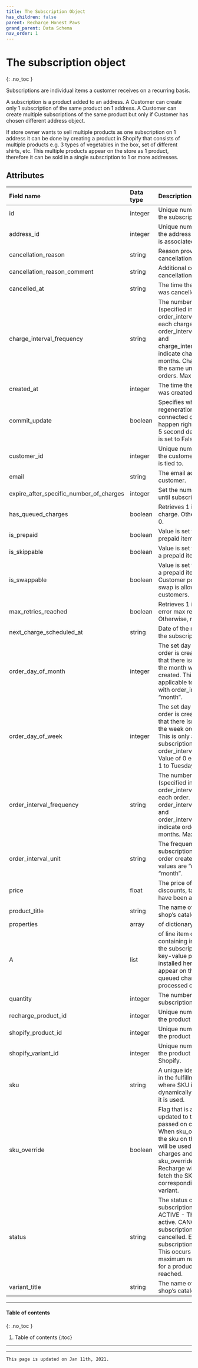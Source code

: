 ```yaml
---
title: The Subscription Object
has_children: false
parent: Recharge Honest Paws
grand_parent: Data Schema
nav_order: 1
---
```

# The subscription object
{: .no_toc }

Subscriptions are individual items a customer receives on a recurring basis.

A subscription is a product added to an address. A Customer can create only 1 subscription of the same product on 1 address. A Customer can create multiple subscriptions of the same product but only if Customer has chosen different address object.

If store owner wants to sell multiple products as one subscription on 1 address it can be done by creating a product in Shopify that consists of multiple products e.g. 3 types of vegetables in the box, set of different shirts, etc. This multiple products appear on the store as 1 product, therefore it can be sold in a single subscription to 1 or more addresses.

## Attributes

| Field name  | Data type  | Description  |
|:----------|:---------|:-----------|
| id | integer | Unique numeric identifier for the subscription. |
| address_id | integer | Unique numeric identifier for the address the subscription is associated with. |
| cancellation_reason | string | Reason provided for cancellation. |
| cancellation_reason_comment | string | Additional comment for cancellation. |
| cancelled_at | string | The time the subscription was cancelled. |
| charge_interval_frequency | string | The number of units (specified in order_interval_unit) between each charge. For example, order_interval_unit=month and charge_interval_frequency=3, indicate charge every 3 months. Charges must use the same unit types as orders. Max value: 1000 |
| created_at | integer | The time the subscription was created. |
| commit_update | boolean | Specifies whether the regeneration of the connected charge should happen right away, or after a 5 second delay (when value is set to False). |
| customer_id | integer | Unique numeric identifier for the customer the subscription is tied to. |
| email | string | The email address of the customer. |
| expire_after_specific_number_of_charges | integer | Set the number of charges until subscription expires. |
| has_queued_charges | boolean | Retrieves 1 if there is queued charge. Otherwise, retrieves 0. |
| is_prepaid | boolean | Value is set to True if it is a prepaid item. |
| is_skippable | boolean | Value is set to True if it is not a prepaid item |
| is_swappable | boolean | Value is set to True if it is not a prepaid item and if in Customer portal settings swap is allowed for customers. |
| max_retries_reached | boolean | Retrieves 1 if charge has an error max retries reached. Otherwise, retrieves 0. |
| next_charge_scheduled_at | string | Date of the next charge for the subscription. |
| order_day_of_month | integer | The set day of the month order is created. Default is that there isn’t a strict day of the month when the order is created. This is only applicable to subscriptions with order_interval_unit = “month”. |
| order_day_of_week | integer | The set day of the week order is created. Default is that there isn’t a strict day of the week order is created. This is only applicable to subscriptions with order_interval_unit = “week”. Value of 0 equals to Monday, 1 to Tuesday etc. |
| order_interval_frequency | string | The number of units (specified in order_interval_unit) between each order. For example, order_interval_unit=month and order_interval_frequency=3, indicate order every 3 months. Max value: 1000 |
| order_interval_unit | string | The frequency which a subscription should have the order created with. Valid values are “day”,“week”, and “month”. |
| price | float | The price of the item before discounts, taxes, or shipping have been applied. |
| product_title | string | The name of the product in a shop’s catalog. |
| properties | array | of dictionary objects |
| A | list | of line item objects, each one containing information about the subscription. Custom key-value pairs can be installed here, they will appear on the connected queued charge and after it is processed on the order itself. |
| quantity | integer | The number of items in the subscription. |
| recharge_product_id | integer | Unique number identifier of the product in ReCharge. |
| shopify_product_id | integer | Unique number identifier of the product in Shopify. |
| shopify_variant_id | integer | Unique number identifier of the product variant in Shopify. |
| sku | string | A unique identifier of the item in the fulfillment. In cases where SKU is blank, it will be dynamically pulled whenever it is used. |
| sku_override | boolean | Flag that is automatically updated to true when SKU is passed on create or update. When sku_override is true, the sku on the subscription will be used to generate charges and orders. When sku_override is false, Recharge will dynamically fetch the SKU from the corresponding shopify variant. |
| status | string | The status of the subscription. Valid values: ACTIVE - The subscription is active. CANCELLED - The subscription has been cancelled. EXPIRED - The subscription has expired. This occurs when the maximum number of charges for a product has been reached. |
| variant_title | string | The name of the variant in a shop’s catalog. |

---

#### Table of contents
{: .no_toc }

1. Table of contents
{:toc}

---



---
```
This page is updated on Jan 11th, 2021.
```
